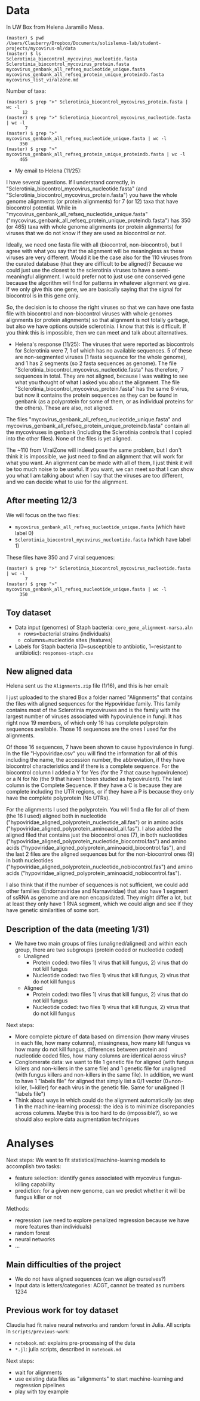 # Data

In UW Box from Helena Jaramillo Mesa.

```shell
(master) $ pwd
/Users/Clauberry/Dropbox/Documents/solislemus-lab/student-projects/mycovirus-ml/data
(master) $ ls
Sclerotinia_biocontrol_mycovirus_nucleotide.fasta
Sclerotinia_biocontrol_mycovirus_protein.fasta
mycovirus_genbank_all_refseq_nucleotide_unique.fasta
mycovirus_genbank_all_refseq_protein_unique_proteindb.fasta
mycovirus_list_viralzone.md
```

Number of taxa:
```shell
(master) $ grep ">" Sclerotinia_biocontrol_mycovirus_protein.fasta | wc -l
      12
(master) $ grep ">" Sclerotinia_biocontrol_mycovirus_nucleotide.fasta | wc -l
       7
(master) $ grep ">" mycovirus_genbank_all_refseq_nucleotide_unique.fasta | wc -l 
     350
(master) $ grep ">" mycovirus_genbank_all_refseq_protein_unique_proteindb.fasta | wc -l
     465
```

- My email to Helena (11/25):

I have several questions. 
If I understand correctly, in "Sclerotinia_biocontrol_mycovirus_nucleotide.fasta" (and "Sclerotinia_biocontrol_mycovirus_protein.fasta") you have the whole genome alignments (or protein alignments) for 7 (or 12) taxa that have biocontrol potential. 
While in "mycovirus_genbank_all_refseq_nucleotide_unique.fasta" ("mycovirus_genbank_all_refseq_protein_unique_proteindb.fasta") has 350 (or 465) taxa with whole genome alignments (or protein alignments) for viruses that we do not know if they are used as biocontrol or not.

Ideally, we need one fasta file with all (biocontrol, non-biocontrol), but I agree with what you say that the alignment will be meaningless as these viruses are very different.
Would it be the case also for the 110 viruses from the curated database (that they are difficult to be aligned)?
Because we could just use the closest to the sclerotinia viruses to have a semi-meaningful alignment. I would prefer not to just use one conserved gene because the algorithm will find for patterns in whatever alignment we give. If we only give this one gene, we are basically saying that the signal for biocontrol is in this gene only. 

So, the decision is to choose the right viruses so that we can have one fasta file with biocontrol and non-biocontrol viruses with whole genomes alignments (or protein alignments) so that alignment is not totally garbage, but also we have options outside sclerotinia. I know that this is difficult. If you think this is impossible, then we can meet and talk about alternatives.

- Helena's response (11/25):
The viruses that were reported as biocontrols for Sclerotinia were 7, 1 of which has no available sequences. 5 of these are non-segmented viruses (1 fasta sequence for the whole genome), and 1 has 2 segments (so 2 fasta sequences as genome). The file "Sclerotinia_biocontrol_mycovirus_nucleotide.fasta" has therefore, 7 sequences in total. They are not aligned, because I was waiting to see what you thought of what I asked you about the alignment. The file "Sclerotinia_biocontrol_mycovirus_protein.fasta" has the same 6 virus, but now it contains the protein sequences as they can be found in genbank (as a polyprotein for some of them, or as individual proteins for the others). These are also, not aligned. 

The files "mycovirus_genbank_all_refseq_nucleotide_unique.fasta" and mycovirus_genbank_all_refseq_protein_unique_proteindb.fasta" contain all the mycoviruses in genbank (including the Sclerotinia controls that I copied into the other files). None of the files is yet aligned.

The ~110 from ViralZone will indeed pose the same problem, but I don't think it is impossible, we just need to find an alignment that will work for what you want. An alignment can be made with all of them, I just think it will be too much noise to be useful. If you want, we can meet so that I can show you what I am talking about when I say that the viruses are too different, and we can decide what to use for the alignment. 


## After meeting 12/3

We will focus on the two files:
- `mycovirus_genbank_all_refseq_nucleotide_unique.fasta` (which have label 0)
- `Sclerotinia_biocontrol_mycovirus_nucleotide.fasta` (which have label 1)

These files have 350 and 7 viral sequences:
```shell
(master) $ grep ">" Sclerotinia_biocontrol_mycovirus_nucleotide.fasta | wc -l
       7
(master) $ grep ">" mycovirus_genbank_all_refseq_nucleotide_unique.fasta | wc -l 
     350
```

## Toy dataset

- Data input (genomes) of Staph bacteria: `core_gene_alignment-narsa.aln` 
    - rows=bacterial strains (individuals)
    - columns=nucleotide sites (features)
- Labels for Staph bacteria (0=susceptible to antibiotic, 1=resistant to antibiotic): `responses-staph.csv`

## New aligned data

Helena sent us the `Alignments.zip` file (1/16), and this is her email:

I just uploaded to the shared Box a folder named "Alignments" that contains the files with aligned sequences for the Hypoviridae family. This family contains most of the Sclerotinia mycoviruses and is the family with the largest number of viruses associated with hypovirulence in fungi. It has right now 19 members, of which only 16 has complete polyprotein sequences available. Those 16 sequences are the ones I used for the alignments. 

Of those 16 sequences, 7 have been shown to cause hypovirulence in fungi. In the file "Hypoviridae.csv" you will find the information for all of this including the name, the accession number, the abbreviation, if they have biocontrol characteristics and if there is a complete sequence. For the biocontrol column I added a Y for Yes (for the 7 that cause hypovirulence) or a N for No (the 9 that haven't been studied as hypovirulent). The last column is the Complete Sequence. If they have a C is because they are complete including the UTR regions, or if they have a P is because they only have the complete polyprotein (No UTRs). 

For the alignments I used the polyprotein. You will find a file for all of them (the 16 I used) aligned both in nucleotide ("hypoviridae_aligned_polyprotein_nucleotide_all.fas") or in amino acids ("hypoviridae_aligned_polyprotein_aminoacid_all.fas"). I also added the aligned filed that contains just the biocontrol ones (7), in both nucleotides ("hypoviridae_aligned_polyprotein_nucleotide_biocontrol.fas") and amino acids ("hypoviridae_aligned_polyprotein_aminoacid_biocontrol.fas"), and the last 2 files are the aligned sequences but for the non-biocontrol ones (9) in both nucleotides ("hypoviridae_aligned_polyprotein_nucleotide_nobiocontrol.fas") and amino acids ("hypoviridae_aligned_polyprotein_aminoacid_nobiocontrol.fas"). 

I also think that if the number of sequences is not sufficient, we could add other families (Endornaviridae and Narnaviridae) that also have 1 segment of ssRNA as genome and are non encapsidated. They might differ a lot, but at least they only have 1 RNA segment, which we could align and see if they have genetic similarities of some sort.

## Description of the data (meeting 1/31)
- We have two main groups of files (unaligned/aligned) and within each group, there are two subgroups (protein coded or nucleotide coded)
     - Unaligned
          - Protein coded: two files 1) virus that kill fungus, 2) virus that do not kill fungus
          - Nucleotide coded: two files 1) virus that kill fungus, 2) virus that do not kill fungus
     - Aligned
          - Protein coded: two files 1) virus that kill fungus, 2) virus that do not kill fungus
          - Nucleotide coded: two files 1) virus that kill fungus, 2) virus that do not kill fungus

Next steps:
- More complete picture of data based on dimension (how many viruses in each file, how many columns), missingness, how many kill fungus vs how many do not kill fungus, differences between protein and nucleotide coded files, how many columns are identical across virus?
- Conglomerate data: we want to file 1 genetic file for aligned (with fungus killers and non-killers in the same file) and 1 genetic file for unaligned (with fungus killers and non-killers in the same file). In addition, we want to have 1 "labels file" for aligned that simply list a 0/1 vector (0=non-killer, 1=killer) for each virus in the genetic file. Same for unaligned (1 "labels file")
- Think about ways in which could do the alignment automatically (as step 1 in the machine-learning process): the idea is to minimize discrepancies across columns. Maybe this is too hard to do (impossible?), so we should also explore data augmentation techniques

# Analyses

Next steps: We want to fit statistical/machine-learning models to accomplish two tasks:
- feature selection: identify genes associated with mycovirus fungus-killing capability
- prediction: for a given new genome, can we predict whether it will be fungus killer or not

Methods:
- regression (we need to explore penalized regression because we have more features than individuals)
- random forest
- neural networks
- ...

## Main difficulties of the project
- We do not have aligned sequences (can we align ourselves?)
- Input data is letters/categories: ACGT, cannot be treated as numbers 1234


## Previous work for toy dataset

Claudia had fit naive neural networks and random forest in Julia. All scripts in `scripts/previous-work`:
- `notebook.md`: explains pre-processing of the data
- `*.jl`: julia scripts, described in `notebook.md`


Next steps:
- wait for alignments
- use existing data files as "alignments" to start machine-learning and regression pipelines
- play with toy example